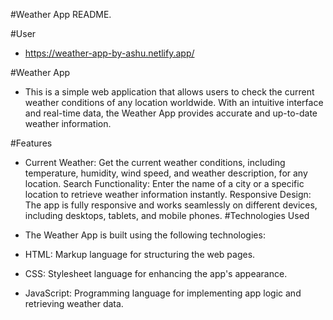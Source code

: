 

#Weather App README.


#User
- https://weather-app-by-ashu.netlify.app/ 

#Weather App

- This is a simple web application that allows users to check the current weather conditions of any location worldwide. With an intuitive interface and real-time data, the Weather App provides accurate and up-to-date weather information.

#Features
- Current Weather: Get the current weather conditions, including temperature, humidity, wind speed, and weather description, for any location.
Search Functionality: Enter the name of a city or a specific location to retrieve weather information instantly.
Responsive Design: The app is fully responsive and works seamlessly on different devices, including desktops, tablets, and mobile phones.
#Technologies Used
- The Weather App is built using the following technologies:

- HTML: Markup language for structuring the web pages.
- CSS: Stylesheet language for enhancing the app's appearance.
- JavaScript: Programming language for implementing app logic and retrieving weather data.